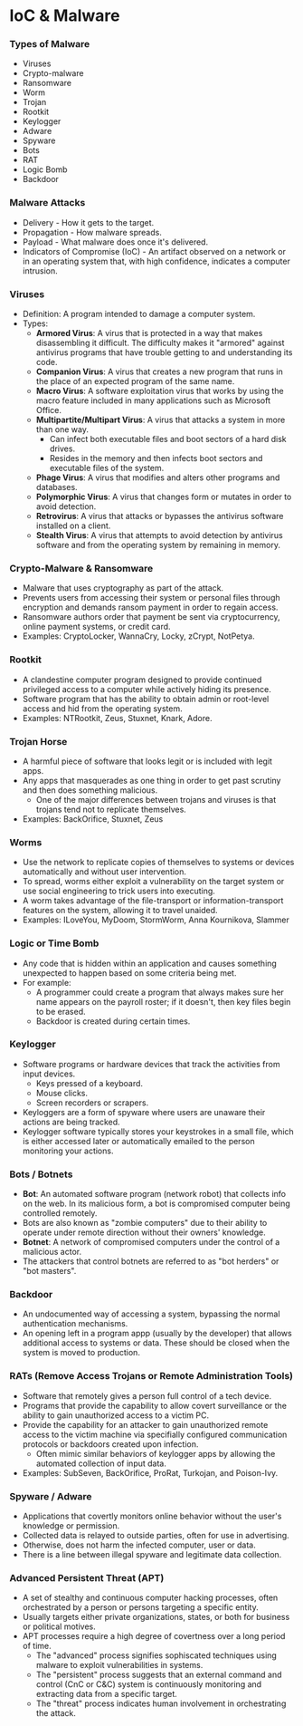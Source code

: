 # IoC & Malware

### **Types of Malware**

* Viruses
* Crypto-malware
* Ransomware
* Worm
* Trojan
* Rootkit
* Keylogger
* Adware
* Spyware
* Bots
* RAT
* Logic Bomb
* Backdoor

### **Malware Attacks**

* Delivery - How it gets to the target.
* Propagation - How malware spreads.
* Payload - What malware does once it's delivered. 
* Indicators of Compromise \(IoC\) - An artifact observed on a network or in an operating system that, with high confidence, indicates a computer intrusion. 

### **Viruses**

* Definition: A program intended to damage a computer system.
* Types:
  * **Armored Virus**: A virus that is protected in a way that makes disassembling it difficult. The difficulty makes it "armored" against antivirus programs that have trouble getting to and understanding its code.
  * **Companion Virus**: A virus that creates a new program that runs in the place of an expected program of the same name.
  * **Macro Virus**: A software exploitation virus that works by using the macro feature included in many applications such as Microsoft Office.
  * **Multipartite/Multipart Virus**: A virus that attacks a system in more than one way.
    * Can infect both executable files and boot sectors of a hard disk drives.
    * Resides in the memory and then infects boot sectors and executable files of the system. 
  * **Phage Virus**: A virus that modifies and alters other programs and databases.
  * **Polymorphic Virus**: A virus that changes form or mutates in order to avoid detection.
  * **Retrovirus**: A virus that attacks or bypasses the antivirus software installed on a client.
  * **Stealth Virus**: A virus that attempts to avoid detection by antivirus software and from the operating system by remaining in memory.

### **Crypto-Malware & Ransomware**

* Malware that uses cryptography as part of the attack.
* Prevents users from accessing their system or personal files through encryption and demands ransom payment in order to regain access.
* Ransomware authors order that payment be sent via cryptocurrency, online payment systems, or credit card.
* Examples: CryptoLocker, WannaCry, Locky, zCrypt, NotPetya.

### **Rootkit**

* A clandestine computer program designed to provide continued privileged access to a computer while actively hiding its presence.
* Software program that has the ability to obtain admin or root-level access and hid from the operating system.
* Examples: NTRootkit, Zeus, Stuxnet, Knark, Adore.

### **Trojan Horse**

* A harmful piece of software that looks legit or is included with legit apps.
* Any apps that masquerades as one thing in order to get past scrutiny and then does something malicious.
  * One of the major differences between trojans and viruses is that trojans tend not to replicate themselves.
* Examples: BackOrifice, Stuxnet, Zeus

### **Worms**

* Use the network to replicate copies of themselves to systems or devices automatically and without user intervention.
* To spread, worms either exploit a vulnerability on the target system or use social engineering to trick users into executing.
* A worm takes advantage of the file-transport or information-transport features on the system, allowing it to travel unaided.
* Examples: ILoveYou, MyDoom, StormWorm, Anna Kournikova, Slammer

### **Logic or Time Bomb**

* Any code that is hidden within an application and causes something unexpected to happen based on some criteria being met.
* For example:
  * A programmer could create a program that always makes sure her name appears on the payroll roster; if it doesn't, then key files begin to be erased.
  * Backdoor is created during certain times.

### **Keylogger**

* Software programs or hardware devices that track the activities from input devices.
  * Keys pressed of a keyboard.
  * Mouse clicks.
  * Screen recorders or scrapers.
* Keyloggers are a form of spyware where users are unaware their actions are being tracked.
* Keylogger software typically stores your keystrokes in a small file, which is either accessed later or automatically emailed to the person monitoring your actions.

### **Bots / Botnets**

* **Bot**: An automated software program \(network robot\) that collects info on the web. In its malicious form, a bot is compromised computer being controlled remotely.
* Bots are also known as "zombie computers" due to their ability to operate under remote direction without their owners' knowledge.
* **Botnet**: A network of compromised computers under the control of a malicious actor.
* The attackers that control botnets are referred to as "bot herders" or "bot masters".

### **Backdoor**

* An undocumented way of accessing a system, bypassing the normal authentication mechanisms.
* An opening left in a program appp \(usually by the developer\) that allows additional access to systems or data. These should be closed when the system is moved to production.

### **RATs \(Remove Access Trojans or Remote Administration Tools\)**

* Software that remotely gives a person full control of a tech device.
* Programs that provide the capability to allow covert surveillance or the ability to gain unauthorized access to a victim PC.
* Provide the capability for an attacker to gain unauthorized remote access to the victim machine via specifially configured communication protocols or backdoors created upon infection.
  * Often mimic similar behaviors of keylogger apps by allowing the automated collection of input data.
* Examples: SubSeven, BackOrifice, ProRat, Turkojan, and Poison-Ivy.

### **Spyware / Adware**

* Applications that covertly monitors online behavior without the user's knowledge or permission.
* Collected data is relayed to outside parties, often for use in advertising.
* Otherwise, does not harm the infected computer, user or data.
* There is a line between illegal spyware and legitimate data collection.

### **Advanced Persistent Threat \(APT\)**

* A set of stealthy and continuous computer hacking processes, often orchestrated by a person or persons targeting a specific entity.
* Usually targets either private organizations, states, or both for business or political motives.
* APT processes require a high degree of covertness over a long period of time.
  * The "advanced" process signifies sophiscated techniques using malware to exploit vulnerabilities in systems.
  * The "persistent" process suggests that an external command and control \(CnC or C&C\) system is continuously monitoring and extracting data from a specific target.
  * The "threat" process indicates human involvement in orchestrating the attack.

